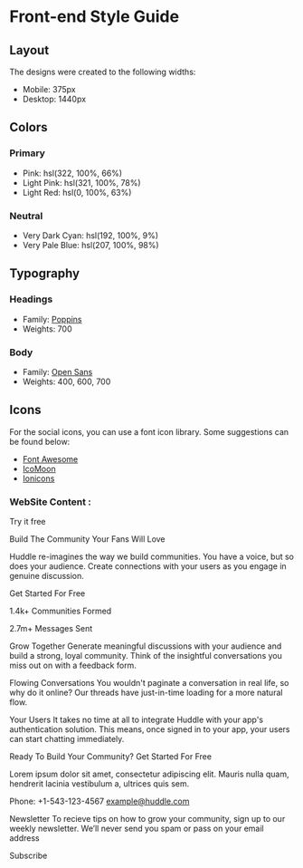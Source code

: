 # Front-end Style Guide

## Layout

The designs were created to the following widths:

- Mobile: 375px
- Desktop: 1440px

## Colors

### Primary

- Pink: hsl(322, 100%, 66%)
- Light Pink: hsl(321, 100%, 78%)
- Light Red: hsl(0, 100%, 63%)

### Neutral

- Very Dark Cyan: hsl(192, 100%, 9%)
- Very Pale Blue: hsl(207, 100%, 98%)

## Typography

### Headings

- Family: [Poppins](https://fonts.google.com/specimen/Poppins)
- Weights: 700

### Body

- Family: [Open Sans](https://fonts.google.com/specimen/Open+Sans)
- Weights: 400, 600, 700

## Icons

For the social icons, you can use a font icon library. Some suggestions can be found below:

- [Font Awesome](https://fontawesome.com/)
- [IcoMoon](https://icomoon.io/)
- [Ionicons](https://ionicons.com/)

### WebSite Content :

Try it free

Build The Community Your Fans Will Love

Huddle re-imagines the way we build communities. You have a voice, but so does
your audience. Create connections with your users as you engage in genuine discussion.

Get Started For Free

1.4k+
Communities Formed

2.7m+
Messages Sent

Grow Together
Generate meaningful discussions with your audience and build a strong, loyal community.
Think of the insightful conversations you miss out on with a feedback form.

Flowing Conversations
You wouldn't paginate a conversation in real life, so why do it online? Our threads have
just-in-time loading for a more natural flow.

Your Users
It takes no time at all to integrate Huddle with your app's authentication solution. This means,
once signed in to your app, your users can start chatting immediately.

Ready To Build Your Community?
Get Started For Free

Lorem ipsum dolor sit amet, consectetur adipiscing elit. Mauris nulla quam, hendrerit lacinia
vestibulum a, ultrices quis sem.

Phone: +1-543-123-4567
example@huddle.com

Newsletter
To recieve tips on how to grow your community, sign up to our weekly newsletter. We’ll never
send you spam or pass on your email address

Subscribe
